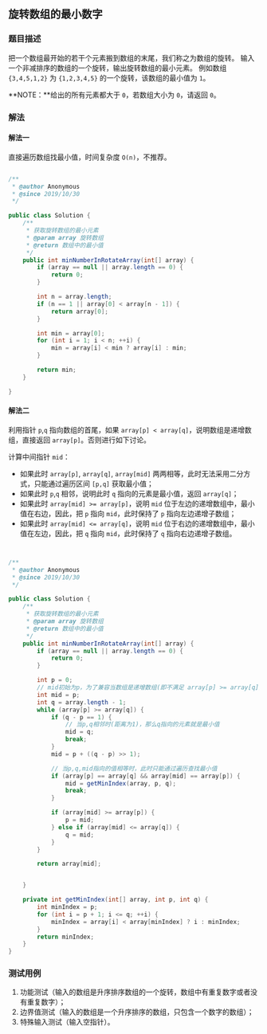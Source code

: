 ## 旋转数组的最小数字

### 题目描述
把一个数组最开始的若干个元素搬到数组的末尾，我们称之为数组的旋转。 输入一个非减排序的数组的一个旋转，输出旋转数组的最小元素。 例如数组 `{3,4,5,1,2}` 为 `{1,2,3,4,5}` 的一个旋转，该数组的最小值为 `1`。 

**NOTE：**给出的所有元素都大于 `0`，若数组大小为 `0`，请返回 `0`。


### 解法
#### 解法一
直接遍历数组找最小值，时间复杂度 `O(n)`，不推荐。

```java

/**
 * @author Anonymous
 * @since 2019/10/30
 */

public class Solution {
    /**
     * 获取旋转数组的最小元素
     * @param array 旋转数组
     * @return 数组中的最小值
     */
    public int minNumberInRotateArray(int[] array) {
        if (array == null || array.length == 0) {
            return 0;
        }

        int n = array.length;
        if (n == 1 || array[0] < array[n - 1]) {
            return array[0];
        }

        int min = array[0];
        for (int i = 1; i < n; ++i) {
            min = array[i] < min ? array[i] : min;
        }

        return min;
    }

}
```

#### 解法二
利用指针 `p`,`q` 指向数组的首尾，如果 `array[p] < array[q]`，说明数组是递增数组，直接返回 `array[p]`。否则进行如下讨论。

计算中间指针 `mid`：
- 如果此时 `array[p]`, `array[q]`, `array[mid]` 两两相等，此时无法采用二分方式，只能通过遍历区间 `[p,q]` 获取最小值；
- 如果此时 `p`,`q` 相邻，说明此时 `q` 指向的元素是最小值，返回 `array[q]`；
- 如果此时 `array[mid] >= array[p]`，说明 `mid` 位于左边的递增数组中，最小值在右边，因此，把 `p` 指向 `mid`，此时保持了 `p` 指向左边递增子数组；
- 如果此时 `array[mid] <= array[q]`，说明 `mid` 位于右边的递增数组中，最小值在左边，因此，把 `q` 指向 `mid`，此时保持了 `q` 指向右边递增子数组。

```java


/**
 * @author Anonymous
 * @since 2019/10/30
 */

public class Solution {
    /**
     * 获取旋转数组的最小元素
     * @param array 旋转数组
     * @return 数组中的最小值
     */
    public int minNumberInRotateArray(int[] array) {
        if (array == null || array.length == 0) {
            return 0;
        }

        int p = 0;
        // mid初始为p，为了兼容当数组是递增数组(即不满足 array[p] >= array[q])时，返回 array[p]
        int mid = p;
        int q = array.length - 1;
        while (array[p] >= array[q]) {
            if (q - p == 1) {
                // 当p,q相邻时(距离为1)，那么q指向的元素就是最小值
                mid = q;
                break;
            }
            mid = p + ((q - p) >> 1);

            // 当p,q,mid指向的值相等时，此时只能通过遍历查找最小值
            if (array[p] == array[q] && array[mid] == array[p]) {
                mid = getMinIndex(array, p, q);
                break;
            }

            if (array[mid] >= array[p]) {
                p = mid;
            } else if (array[mid] <= array[q]) {
                q = mid;
            }
        }

        return array[mid];


    }

    private int getMinIndex(int[] array, int p, int q) {
        int minIndex = p;
        for (int i = p + 1; i <= q; ++i) {
            minIndex = array[i] < array[minIndex] ? i : minIndex;
        }
        return minIndex;
    }
}
```


### 测试用例
1. 功能测试（输入的数组是升序排序数组的一个旋转，数组中有重复数字或者没有重复数字）；
2. 边界值测试（输入的数组是一个升序排序的数组，只包含一个数字的数组）；
3. 特殊输入测试（输入空指针）。